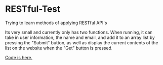 # RESTful-Test
Trying to learn methods of applying RESTful API's

Its very small and currently only has two functions. When running, it can take in user information, the name and email, and add it to an array list by pressing the "Submit" button, as well as display the current contents of the list on the website when the "Get" button is pressed.

[Code is here.](https://github.com/ethankd-dev/RESTful-Test/tree/main/src/main/java/com/example/demo)
